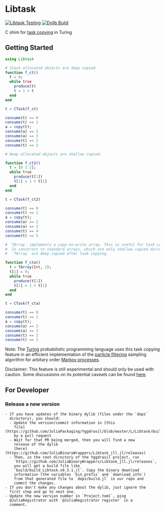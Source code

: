 # Libtask
[![Libtask Testing](https://github.com/TuringLang/Libtask.jl/workflows/Libtask%20Testing/badge.svg)](https://github.com/TuringLang/Libtask.jl/actions)
[![Dylib Build](https://github.com/TuringLang/Libtask.jl/workflows/Build%20Dylib/badge.svg)](https://github.com/TuringLang/Libtask.jl/actions)


C shim for [task copying](https://github.com/JuliaLang/julia/issues/4085) in Turing

## Getting Started

```julia
using Libtask

# Stack allocated objects are deep copied.
function f_ct()
  t = 0;
  while true
    produce(t)
    t = 1 + t
  end
end

t = CTask(f_ct)

consume(t) == 0
consume(t) == 1
a = copy(t);
consume(a) == 2
consume(a) == 3
consume(t) == 2
consume(t) == 3

# Heap allocated objects are shallow copied.

function f_ct2()
  t = [0 1 2];
  while true
    produce(t[1])
    t[1] = 1 + t[1]
  end
end

t = CTask(f_ct2)

consume(t) == 0
consume(t) == 1
a = copy(t);
consume(a) == 2
consume(a) == 3
consume(t) == 4
consume(t) == 5

# `TArray` implements a copy-on-write array. This is useful for task copying.
#  In constrast to standard arrays, which are only shallow copied during task copying,
#  `TArray` are deep copied after task copying.

function f_cta()
  t = TArray(Int, 1);
  t[1] = 0;
  while true
    produce(t[1])
    t[1] = 1 + t[1]
  end
end

t = CTask(f_cta)

consume(t) == 0
consume(t) == 1
a = copy(t);
consume(a) == 2
consume(a) == 3
consume(t) == 2
consume(t) == 3
```

Note: The [Turing](https://github.com/TuringLang/Turing.jl) probabilistic programming language uses this task copying feature in an efficient implementation of the [particle filtering](https://en.wikipedia.org/wiki/Particle_filter) sampling algorithm for arbitary order [Markov processes](https://en.wikipedia.org/wiki/Markov_model#Hidden_Markov_model).

Disclaimer: This feature is still experimental and should only be used with caution. Some discussions on its potential caveats can be found [here](https://github.com/JuliaLang/julia/pull/15078).

## For Developer

### Release a new version
    - If you have updates of the binary dylib (files under the `deps`
      directory), you should:
      - Update the version/commit information in [this
        file](https://github.com/JuliaPackaging/Yggdrasil/blob/master/L/Libtask/build_tarballs.jl)
        by a pull request
      - Wait for that PR being merged, then you will find a new
        release of the dylib
        [here](https://github.com/JuliaBinaryWrappers/Libtask_jll.jl/releases)
      - Then, in the root directory of the Yggdrasil project, run
        `https://github.com/JuliaBinaryWrappers/Libtask_jll.jl/releases`,
        you will get a build file like
        `build/build_Libtask.v0.3.1.jl`. Copy the binary download
        information (the variables `bin_prefix` and `download_info`)
        from that generated file to `deps/build.jl` in our repo and
        commit the changes.
    - If you don't make any changes about the dylib, just ignore the
      first step and go to next one.
    - Update the new version number in `Project.toml`, ping
      @JuliaRegistrator with `@JuliaRegistrator register` in a
      comment.
